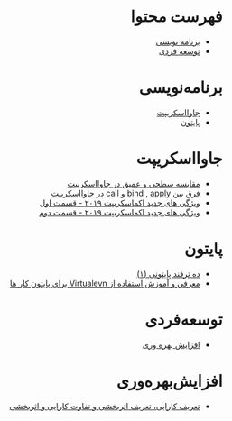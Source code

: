 <div dir="rtl">

# فهرست محتوا

* [برنامه نویسی](#برنامهنویسی)
* [توسعه فردی](#جاوااسکریپت)


# برنامه‌نویسی
  * [جاوااسکریپت](#جاوااسکریپت)
  * [پایتون](#پایتون)

# جاوااسکریپت
  * [مقایسه سطحی و عمیق در جاوااسکریپت](https://vrgl.ir/yy9ZN)
  * [فرق بین bind , apply و call در جاوااسکریپت](https://vrgl.ir/s7O4R)
  * [ویژگی‌ های جدید اکماسکریپت ۲۰۱۹ - قسمت اول](https://vrgl.ir/hm4VA)
  * [ویژگی‌ های جدید اکماسکریپت ۲۰۱۹ - قسمت دوم](https://vrgl.ir/hcQ05)

# پایتون
 * [ده ترفند پایتونی (۱)](https://vrgl.ir/UVd2N)
 * [معرفی و آموزش استفاده از Virtualevn برای پایتون کار ها](https://vrgl.ir/2J96C)

# توسعه‌فردی
  * [افزایش بهره وری](#افزایشبهرهوری)

# افزایش‌بهره‌وری
  * [تعریف کارایی، تعریف اثربخشی و تفاوت کارایی و اثربخشی](https://motamem.org/%d8%aa%d8%b9%d8%b1%db%8c%d9%81-%da%a9%d8%a7%d8%b1%d8%a7%db%8c%db%8c-%d8%aa%d8%b9%d8%b1%db%8c%d9%81-%d8%a7%d8%ab%d8%b1%d8%a8%d8%ae%d8%b4%db%8c-%d9%88-%d8%aa%d9%81%d8%a7%d9%88%d8%aa/)
</div>